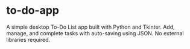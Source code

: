 # to-do-app
A simple desktop To-Do List app built with Python and Tkinter. Add, manage, and complete tasks with auto-saving using JSON. No external libraries required.
